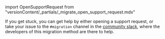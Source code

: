 import OpenSupportRequest from "versionContent/_partials/_migrate_open_support_request.mdx"

<Highlight type="tip">

If you get stuck, you can get help by either opening a support request, or take
your issue to the `#migration` channel in the [community slack](https://slack.timescale.com/),
where the developers of this migration method are there to help.

<OpenSupportRequest />

</Highlight>
